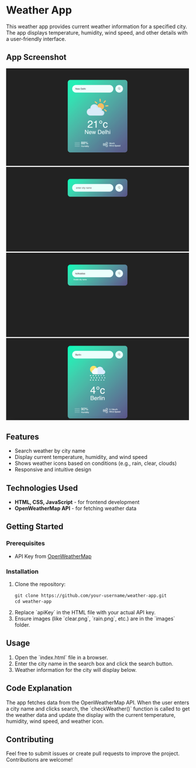 <!DOCTYPE html>
<html lang="en">
<head>
  <meta charset="UTF-8">
  <meta name="viewport" content="width=device-width, initial-scale=1.0">

</head>
<body>
  <h1>Weather App</h1>
  <p>This weather app provides current weather information for a specified city. The app displays temperature, humidity, wind speed, and other details with a user-friendly interface.</p>

  <h2>App Screenshot</h2>
  <img src="images/Screenshot.png" alt="Weather App Screenshot" width="500">
  <img src="images/SearchP.png" alt="Weather App Screenshot" width="500">
  <img src="images/invalid.png" alt="Weather App Screenshot" width="500">
  <img src="images/berlin.png" alt="Weather App Screenshot" width="500">


  <h2>Features</h2>
  <ul>
    <li>Search weather by city name</li>
    <li>Display current temperature, humidity, and wind speed</li>
    <li>Shows weather icons based on conditions (e.g., rain, clear, clouds)</li>
    <li>Responsive and intuitive design</li>
  </ul>

  <h2>Technologies Used</h2>
  <ul>
    <li><strong>HTML, CSS, JavaScript</strong> - for frontend development</li>
    <li><strong>OpenWeatherMap API</strong> - for fetching weather data</li>
  </ul>

  <h2>Getting Started</h2>
  <h3>Prerequisites</h3>
  <ul>
    <li>API Key from <a href="https://openweathermap.org/" target="_blank">OpenWeatherMap</a></li>
  </ul>

  <h3>Installation</h3>
  <ol>
    <li>Clone the repository:
      <pre><code>git clone https://github.com/your-username/weather-app.git
cd weather-app</code></pre>
    </li>
    <li>Replace `apiKey` in the HTML file with your actual API key.</li>
    <li>Ensure images (like `clear.png`, `rain.png`, etc.) are in the `images` folder.</li>
  </ol>

  <h2>Usage</h2>
  <ol>
    <li>Open the `index.html` file in a browser.</li>
    <li>Enter the city name in the search box and click the search button.</li>
    <li>Weather information for the city will display below.</li>
  </ol>

  <h2>Code Explanation</h2>
  <p>The app fetches data from the OpenWeatherMap API. When the user enters a city name and clicks search, the `checkWeather()` function is called to get the weather data and update the display with the current temperature, humidity, wind speed, and weather icon.</p>

  <h2>Contributing</h2>
  <p>Feel free to submit issues or create pull requests to improve the project. Contributions are welcome!</p>

 
</body>
</html>
